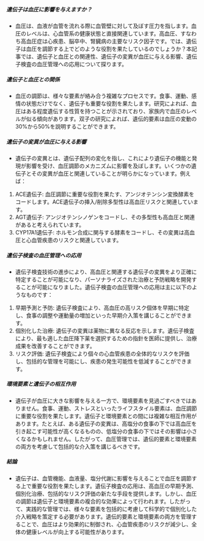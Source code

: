 ##### 遺伝子は血圧に影響を与えますか？
* 血圧は、血液が血管を流れる際に血管壁に対して及ぼす圧力を指します。血圧のレベルは、心血管系の健康状態と直接関連しています。高血圧、すなわち高血圧症は心疾患、脳卒中、腎臓病の主要なリスク因子です。では、遺伝子は血圧を調節する上でどのような役割を果たしているのでしょうか？本記事では、遺伝子と血圧との関連性、遺伝子の変異が血圧に与える影響、遺伝子検査の血圧管理への応用について探ります。

##### 遺伝子と血圧との関係
* 血圧の調節は、様々な要素が絡み合う複雑なプロセスです。食事、運動、感情の状態だけでなく、遺伝子も重要な役割を果たします。研究によれば、血圧はある程度遺伝する性質を持つことが示されており、家族内で血圧のレベルが似る傾向があります。双子の研究によれば、遺伝的要素は血圧の変動の30%から50%を説明することができます。

##### 遺伝子の変異が血圧に与える影響
* 遺伝子の変異とは、遺伝子配列の変化を指し、これにより遺伝子の機能と発現が影響を受け、血圧調節のメカニズムに影響を及ぼします。いくつかの遺伝子とその変異が血圧と関連していることが明らかになっています。例えば：

1. ACE遺伝子: 血圧調節に重要な役割を果たす、アンジオテンシン変換酵素をコードします。ACE遺伝子の挿入/削除多型性は高血圧リスクと関連しています。
2. AGT遺伝子: アンジオテンシノゲンをコードし、その多型性も高血圧と関連があると考えられています。
3. CYP17A1遺伝子: ホルモン合成に関与する酵素をコードし、その変異は高血圧と心血管疾患のリスクと関連しています。

##### 遺伝子検査の血圧管理への応用
* 遺伝子検査技術の進歩により、高血圧と関連する遺伝子の変異をより正確に特定することが可能になり、パーソナライズされた治療と予防戦略を開発することが可能になりました。遺伝子検査の血圧管理への応用は主に以下のようなものです：

1. 早期予測と予防: 遺伝子検査により、高血圧の高リスク個体を早期に特定し、食事の調整や運動量の増加といった早期介入策を講じることができます。
2. 個別化した治療: 遺伝子の変異は薬物に異なる反応を示します。遺伝子検査により、最も適した血圧降下薬を選択するための指針を医師に提供し、治療成果を改善することができます。
3. リスク評価: 遺伝子検査により個々の心血管疾患の全体的なリスクを評価し、包括的な管理を可能にし、疾患の発生可能性を低減することができます。

##### 環境要素と遺伝子の相互作用
* 遺伝子が血圧に大きな影響を与える一方で、環境要素を見過ごすべきではありません。食事、運動、ストレスといったライフスタイル要素は、血圧調節に重要な役割を果たします。遺伝子と環境要素との間には複雑な相互作用があります。たとえば、ある遺伝子の変異は、高塩分の食事の下では高血圧を引き起こす可能性が高くなるものの、低塩分の食事の下ではその影響は小さくなるかもしれません。したがって、血圧管理では、遺伝的要素と環境要素の両方を考慮して包括的な介入策を講じるべきです。

##### 結論
* 遺伝子は、血管機能、血液量、塩分代謝に影響を与えることで血圧を調節する上で重要な役割を果たします。遺伝子検査の応用は、高血圧の早期予測、個別化治療、包括的なリスク評価の新たな手段を提供します。しかし、血圧の調節は遺伝子と環境要素の複合的な効果によって行われます。したがって、実践的な管理では、様々な要素を包括的に考慮して科学的で個別化した介入戦略を策定する必要があります。遺伝的要素と環境要素の両方を管理することで、血圧はより効果的に制御され、心血管疾患のリスクが減少し、全体の健康レベルが向上する可能性があります。